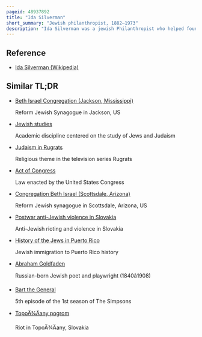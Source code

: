 ```yaml
---
pageid: 48937892
title: "Ida Silverman"
short_summary: "Jewish philanthropist, 1882–1973"
description: "Ida Silverman was a jewish Philanthropist who helped found approximately 100 Synagogues in Israel with her Husband. She is the only Woman to serve as Vice-President of the zionist Organization of America and the american Jewish Congress."
---
```


## Reference

- [Ida Silverman (Wikipedia)](https://en.wikipedia.org/?curid=48937892)

## Similar TL;DR

- [Beth Israel Congregation (Jackson, Mississippi)](/tldr/en/beth-israel-congregation-jackson-mississippi)

  Reform Jewish Synagogue in Jackson, US

- [Jewish studies](/tldr/en/jewish-studies)

  Academic discipline centered on the study of Jews and Judaism

- [Judaism in Rugrats](/tldr/en/judaism-in-rugrats)

  Religious theme in the television series Rugrats

- [Act of Congress](/tldr/en/act-of-congress)

  Law enacted by the United States Congress

- [Congregation Beth Israel (Scottsdale, Arizona)](/tldr/en/congregation-beth-israel-scottsdale-arizona)

  Reform Jewish synagogue in Scottsdale, Arizona, US

- [Postwar anti-Jewish violence in Slovakia](/tldr/en/postwar-anti-jewish-violence-in-slovakia)

  Anti-Jewish rioting and violence in Slovakia

- [History of the Jews in Puerto Rico](/tldr/en/history-of-the-jews-in-puerto-rico)

  Jewish immigration to Puerto Rico history

- [Abraham Goldfaden](/tldr/en/abraham-goldfaden)

  Russian-born Jewish poet and playwright (1840â1908)

- [Bart the General](/tldr/en/bart-the-general)

  5th episode of the 1st season of The Simpsons

- [TopoÄ¾Äany pogrom](/tldr/en/topolcany-pogrom)

  Riot in TopoÄ¾Äany, Slovakia

